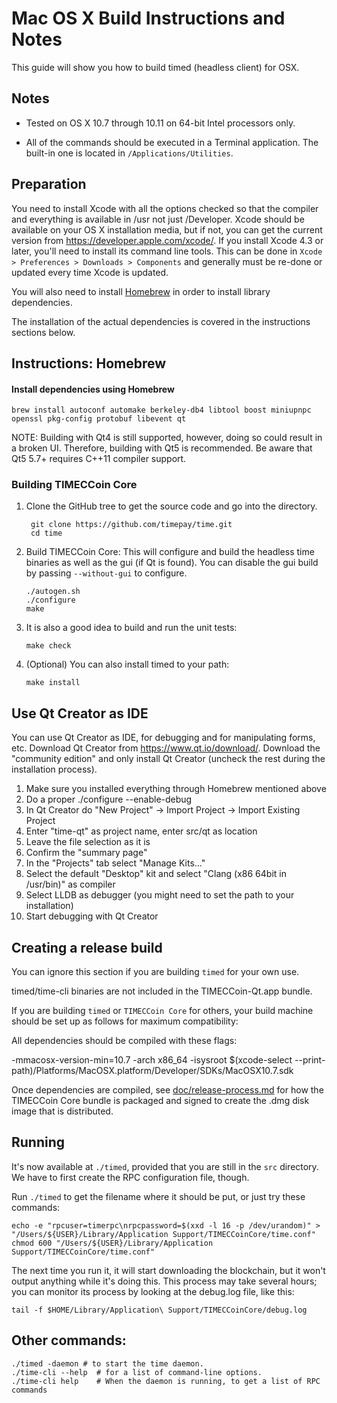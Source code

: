 Mac OS X Build Instructions and Notes
====================================
This guide will show you how to build timed (headless client) for OSX.

Notes
-----

* Tested on OS X 10.7 through 10.11 on 64-bit Intel processors only.

* All of the commands should be executed in a Terminal application. The
built-in one is located in `/Applications/Utilities`.

Preparation
-----------

You need to install Xcode with all the options checked so that the compiler
and everything is available in /usr not just /Developer. Xcode should be
available on your OS X installation media, but if not, you can get the
current version from https://developer.apple.com/xcode/. If you install
Xcode 4.3 or later, you'll need to install its command line tools. This can
be done in `Xcode > Preferences > Downloads > Components` and generally must
be re-done or updated every time Xcode is updated.

You will also need to install [Homebrew](http://brew.sh) in order to install library
dependencies.

The installation of the actual dependencies is covered in the instructions
sections below.

Instructions: Homebrew
----------------------

#### Install dependencies using Homebrew

    brew install autoconf automake berkeley-db4 libtool boost miniupnpc openssl pkg-config protobuf libevent qt

NOTE: Building with Qt4 is still supported, however, doing so could result in a broken UI. Therefore, building with Qt5 is recommended. Be aware that Qt5 5.7+ requires C++11 compiler support.

### Building TIMECCoin Core

1. Clone the GitHub tree to get the source code and go into the directory.

        git clone https://github.com/timepay/time.git
        cd time

2.  Build TIMECCoin Core:
    This will configure and build the headless time binaries as well as the gui (if Qt is found).
    You can disable the gui build by passing `--without-gui` to configure.

        ./autogen.sh
        ./configure
        make

3.  It is also a good idea to build and run the unit tests:

        make check

4.  (Optional) You can also install timed to your path:

        make install

Use Qt Creator as IDE
------------------------
You can use Qt Creator as IDE, for debugging and for manipulating forms, etc.
Download Qt Creator from https://www.qt.io/download/. Download the "community edition" and only install Qt Creator (uncheck the rest during the installation process).

1. Make sure you installed everything through Homebrew mentioned above
2. Do a proper ./configure --enable-debug
3. In Qt Creator do "New Project" -> Import Project -> Import Existing Project
4. Enter "time-qt" as project name, enter src/qt as location
5. Leave the file selection as it is
6. Confirm the "summary page"
7. In the "Projects" tab select "Manage Kits..."
8. Select the default "Desktop" kit and select "Clang (x86 64bit in /usr/bin)" as compiler
9. Select LLDB as debugger (you might need to set the path to your installation)
10. Start debugging with Qt Creator

Creating a release build
------------------------
You can ignore this section if you are building `timed` for your own use.

timed/time-cli binaries are not included in the TIMECCoin-Qt.app bundle.

If you are building `timed` or `TIMECCoin Core` for others, your build machine should be set up
as follows for maximum compatibility:

All dependencies should be compiled with these flags:

 -mmacosx-version-min=10.7
 -arch x86_64
 -isysroot $(xcode-select --print-path)/Platforms/MacOSX.platform/Developer/SDKs/MacOSX10.7.sdk

Once dependencies are compiled, see [doc/release-process.md](release-process.md) for how the TIMECCoin Core
bundle is packaged and signed to create the .dmg disk image that is distributed.

Running
-------

It's now available at `./timed`, provided that you are still in the `src`
directory. We have to first create the RPC configuration file, though.

Run `./timed` to get the filename where it should be put, or just try these
commands:

    echo -e "rpcuser=timerpc\nrpcpassword=$(xxd -l 16 -p /dev/urandom)" > "/Users/${USER}/Library/Application Support/TIMECCoinCore/time.conf"
    chmod 600 "/Users/${USER}/Library/Application Support/TIMECCoinCore/time.conf"

The next time you run it, it will start downloading the blockchain, but it won't
output anything while it's doing this. This process may take several hours;
you can monitor its process by looking at the debug.log file, like this:

    tail -f $HOME/Library/Application\ Support/TIMECCoinCore/debug.log

Other commands:
-------

    ./timed -daemon # to start the time daemon.
    ./time-cli --help  # for a list of command-line options.
    ./time-cli help    # When the daemon is running, to get a list of RPC commands
